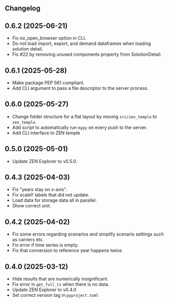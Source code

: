 ## Changelog

## 0.6.2 (2025-06-21)

- Fix no_open_browser option in CLI.
- Do not load import, export, and demand dataframes when loading solution detail.
- Fix #22 by removing unused components property from SolutionDetail.

## 0.6.1 (2025-05-28)

- Make package PEP 561 compliant.
- Add CLI argument to pass a file descriptor to the server process.

## 0.6.0 (2025-05-27)

- Change folder structure for a flat layout by moving `src/zen_temple` to `zen_temple`.
- Add script to automatically run `mypy` on every push to the server.
- Add CLI interface to ZEN temple

## 0.5.0 (2025-05-01)

- Update ZEN Explorer to v0.5.0.

## 0.4.3 (2025-04-03)

- Fix "years stay on x-axis".
- Fix scaleY labels that did not update.
- Load data for storage data all in parallel.
- Show correct unit.

## 0.4.2 (2025-04-02)

- Fix some errors regarding scenarios and simplify scenario settings such as carriers etc.
- Fix error if time series is empty.
- Fix that conversion to reference year happens twice.

## 0.4.0 (2025-03-12)

- Hide results that are numerically insignificant.
- Fix error in `get_full_ts` when there is no data.
- Update ZEN Explorer to v0.4.0
- Set correct version tag in `pyproject.toml`
